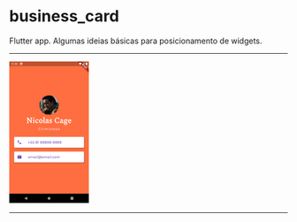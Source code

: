 # business_card

Flutter app. Algumas ideias básicas para posicionamento de widgets.

------

<img src="images/Screenshot_1617236459.png" style="zoom:25%;" />

------

